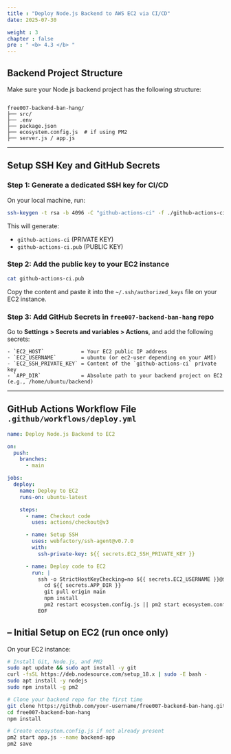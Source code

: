 ```yaml
---
title : "Deploy Node.js Backend to AWS EC2 via CI/CD"
date: 2025-07-30

weight : 3
chapter : false
pre : " <b> 4.3 </b> "
---
```


##  Backend Project Structure

Make sure your Node.js backend project has the following structure:

```

free007-backend-ban-hang/
├── src/
├── .env
├── package.json
├── ecosystem.config.js  # if using PM2
├── server.js / app.js

```

---

##  Setup SSH Key and GitHub Secrets

### Step 1: Generate a dedicated SSH key for CI/CD

On your local machine, run:

```bash
ssh-keygen -t rsa -b 4096 -C "github-actions-ci" -f ./github-actions-ci
```

This will generate:

* `github-actions-ci` (PRIVATE KEY)
* `github-actions-ci.pub` (PUBLIC KEY)

### Step 2: Add the public key to your EC2 instance

```bash
cat github-actions-ci.pub
```

Copy the content and paste it into the `~/.ssh/authorized_keys` file on your EC2 instance.

### Step 3: Add GitHub Secrets in `free007-backend-ban-hang` repo

Go to **Settings > Secrets and variables > Actions**, and add the following secrets:

```
- `EC2_HOST`            = Your EC2 public IP address
- `EC2_USERNAME`        = ubuntu (or ec2-user depending on your AMI)
- `EC2_SSH_PRIVATE_KEY` = Content of the `github-actions-ci` private key
- `APP_DIR`             = Absolute path to your backend project on EC2 (e.g., /home/ubuntu/backend)
```

---

## GitHub Actions Workflow File `.github/workflows/deploy.yml`

```yaml
name: Deploy Node.js Backend to EC2

on:
  push:
    branches:
      - main

jobs:
  deploy:
    name: Deploy to EC2
    runs-on: ubuntu-latest

    steps:
      - name: Checkout code
        uses: actions/checkout@v3

      - name: Setup SSH
        uses: webfactory/ssh-agent@v0.7.0
        with:
          ssh-private-key: ${{ secrets.EC2_SSH_PRIVATE_KEY }}

      - name: Deploy code to EC2
        run: |
          ssh -o StrictHostKeyChecking=no ${{ secrets.EC2_USERNAME }}@${{ secrets.EC2_HOST }} << 'EOF'
            cd ${{ secrets.APP_DIR }}
            git pull origin main
            npm install
            pm2 restart ecosystem.config.js || pm2 start ecosystem.config.js
          EOF
```

## – Initial Setup on EC2 (run once only)

On your EC2 instance:

```bash
# Install Git, Node.js, and PM2
sudo apt update && sudo apt install -y git
curl -fsSL https://deb.nodesource.com/setup_18.x | sudo -E bash -
sudo apt install -y nodejs
sudo npm install -g pm2

# Clone your backend repo for the first time
git clone https://github.com/your-username/free007-backend-ban-hang.git
cd free007-backend-ban-hang
npm install

# Create ecosystem.config.js if not already present
pm2 start app.js --name backend-app
pm2 save
```
